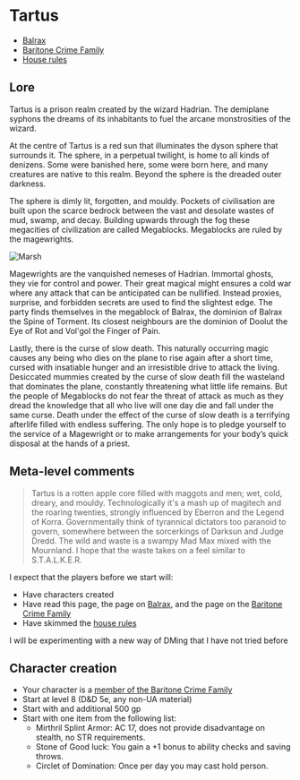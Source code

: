 # Tartus

- [Balrax](balrax.md)
- [Baritone Crime Family](baritone.md)
- [House rules](houserules.md)

## Lore

Tartus is a prison realm created by the wizard Hadrian. The demiplane syphons the dreams of its inhabitants to fuel the arcane monstrosities of the wizard.

At the centre of Tartus is a red sun that illuminates the dyson sphere that surrounds it. The sphere, in a perpetual twilight, is home to all kinds of denizens. Some were banished here, some were born here, and many creatures are native to this realm. Beyond the sphere is the dreaded outer darkness.

The sphere is dimly lit, forgotten, and mouldy. Pockets of civilisation are built upon the scarce bedrock between the vast and desolate wastes of mud, swamp, and decay. Building upwards through the fog these megacities of civilization are called Megablocks. Megablocks are ruled by the magewrights.

![Marsh](https://i.pinimg.com/originals/e4/e6/54/e4e6549114f8b8120b24dcade1a7a7d7.jpg)

Magewrights are the vanquished nemeses of Hadrian. Immortal ghosts, they vie for control and power. Their great magical might ensures a cold war where any attack that can be anticipated can be nullified. Instead proxies, surprise, and forbidden secrets are used to find the slightest edge. The party finds themselves in the megablock of Balrax, the dominion of Balrax the Spine of Torment. Its closest neighbours are the dominion of Doolut the Eye of Rot and Vol'gol the Finger of Pain.

Lastly, there is the curse of slow death. This naturally occurring magic causes any being who dies on the plane to rise again after a short time, cursed with insatiable hunger and an irresistible drive to attack the living. Desiccated mummies created by the curse of slow death fill the wasteland that dominates the plane, constantly threatening what little life remains. But the people of Megablocks do not fear the threat of attack as much as they dread the knowledge that all who live will one day die and fall under the same curse. Death under the effect of the curse of slow death is a terrifying afterlife filled with endless suffering. The only hope is to pledge yourself to the service of a Magewright or to make arrangements for your body’s quick disposal at the hands of a priest.

## Meta-level comments

> Tartus is a rotten apple core filled with maggots and men; wet, cold, dreary, and mouldy. Technologically it's a mash up of magitech and the roaring twenties, strongly influenced by Eberron and the Legend of Korra. Governmentally think of tyrannical dictators too paranoid to govern, somewhere between the sorcerkings of Darksun and Judge Dredd. The wild and waste is a swampy Mad Max mixed with the Mournland. I hope that the waste takes on a feel similar to S.T.A.L.K.E.R.

I expect that the players before we start will:
- Have characters created
- Have read this page, the page on [Balrax](balrax.md), and the page on the [Baritone Crime Family](baritone.md)
- Have skimmed the [house rules](houserules.md)

I will be experimenting with a new way of DMing that I have not tried before

## Character creation

- Your character is a [member of the Baritone Crime Family](baritone.md)
- Start at level 8 (D&D 5e, any non-UA material)
- Start with and additional 500 gp
- Start with one item from the following list:
	- Mirthril Splint Armor: AC 17, does not provide disadvantage on stealth, no STR requirements.
	- Stone of Good luck: You gain a +1 bonus to ability checks and saving throws.
	- Circlet of Domination: Once per day you may cast hold person.